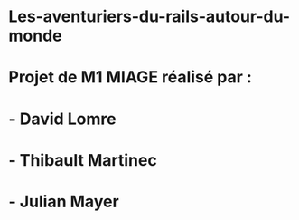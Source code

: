 # Les-aventuriers-du-rails-autour-du-monde
# Projet de M1 MIAGE réalisé par :
#   - David Lomre
#   - Thibault Martinec
#   - Julian Mayer
